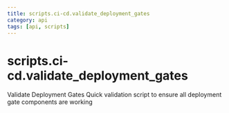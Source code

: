 ```yaml
---
title: scripts.ci-cd.validate_deployment_gates
category: api
tags: [api, scripts]
---
```


# scripts.ci-cd.validate_deployment_gates

Validate Deployment Gates
Quick validation script to ensure all deployment gate components are working

